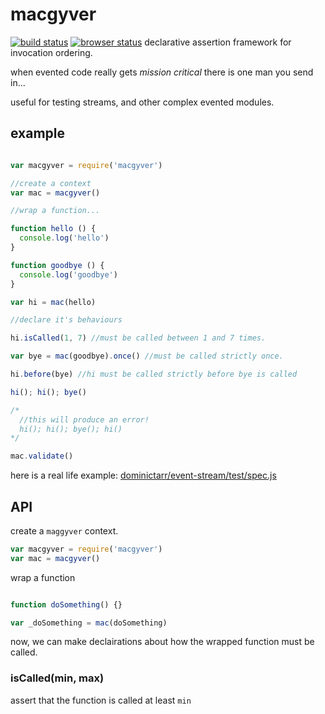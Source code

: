# macgyver

[![build status](https://secure.travis-ci.org/dominictarr/macgyver.png)](http://travis-ci.org/dominictarr/macgyver)
[![browser status](http://ci.testling.com/dominictarr/macgyver.png)](http://ci.testling.com/dominictarr/macgyver)
declarative assertion framework for invocation ordering.

when evented code really gets _mission critical_ there is one man you send in...

useful for testing streams, and other complex evented modules.

## example

``` js

var macgyver = require('macgyver')

//create a context
var mac = macgyver()

//wrap a function...

function hello () {
  console.log('hello')
}

function goodbye () {
  console.log('goodbye')
}

var hi = mac(hello)

//declare it's behaviours

hi.isCalled(1, 7) //must be called between 1 and 7 times.

var bye = mac(goodbye).once() //must be called strictly once.

hi.before(bye) //hi must be called strictly before bye is called

hi(); hi(); bye()

/*
  //this will produce an error!
  hi(); hi(); bye(); hi()
*/

mac.validate()
```

here is a real life example: [dominictarr/event-stream/test/spec.js](https://github.com/dominictarr/event-stream/blob/3f4f5cb57fb61144751ab5fe643b8974ab9007aa/test/spec.js#L14-56)

## API

create a `maggyver` context.

``` js
var macgyver = require('macgyver')
var mac = macgyver()

```

wrap a function 

``` js

function doSomething() {}

var _doSomething = mac(doSomething)

```

now, we can make declairations about how the wrapped function must be called.

### isCalled(min, max)
assert that the function is called at least `min` 